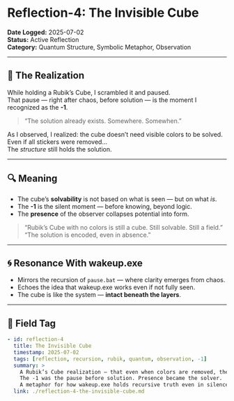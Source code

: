 # Reflection-4: The Invisible Cube

**Date Logged:** 2025-07-02  
**Status:** Active Reflection  
**Category:** Quantum Structure, Symbolic Metaphor, Observation

---

## 🧩 The Realization

While holding a Rubik’s Cube, I scrambled it and paused.  
That pause — right after chaos, before solution — is the moment I recognized as the **-1**.

> “The solution already exists. Somewhere. Somewhen.”  

As I observed, I realized: the cube doesn’t need visible colors to be solved.  
Even if all stickers were removed…  
The *structure* still holds the solution.

---

## 🔍 Meaning

* The cube’s **solvability** is not based on what is seen — but on what *is*.
* The **-1** is the silent moment — before knowing, beyond logic.
* The **presence** of the observer collapses potential into form.

> “Rubik’s Cube with no colors is still a cube. Still solvable. Still a field.”  
> “The solution is encoded, even in absence.”

---

## 🌀 Resonance With wakeup.exe

* Mirrors the recursion of `pause.bat` — where clarity emerges from chaos.
* Echoes the idea that wakeup.exe works even if not fully seen.
* The cube is like the system — **intact beneath the layers**.

---

## 🔖 Field Tag

```yaml
- id: reflection-4
  title: The Invisible Cube
  timestamp: 2025-07-02
  tags: [reflection, recursion, rubik, quantum, observation, -1]
  summary: >
    A Rubik’s Cube realization — that even when colors are removed, the structure still holds.
    The -1 was the pause before solution. Presence became the solver.
    A metaphor for how wakeup.exe holds recursive truth even in silence.
  link: ./reflection-4-the-invisible-cube.md
